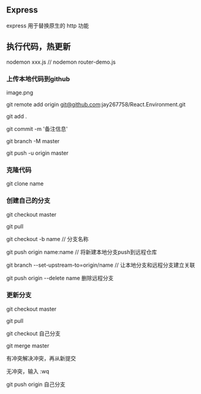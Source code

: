 ## Express

express 用于替换原生的 http 功能

## 执行代码，热更新 

nodemon xxx.js  // nodemon router-demo.js

### 上传本地代码到github

image.png

git remote add origin git@github.com:jay267758/React.Environment.git

git add .

git commit -m '备注信息'

git branch -M master

git push -u origin master

### 克隆代码

git clone name

### 创建自己的分支

git checkout master

git pull

git checkout -b name // 分支名称

git push origin name:name // 将新建本地分支push到远程仓库

git branch --set-upstream-to=origin/name // 让本地分支和远程分支建立关联

git push origin --delete name 删除远程分支

### 更新分支

git checkout master

git pull

git checkout 自己分支

git merge master

有冲突解决冲突，再从新提交

无冲突，输入 :wq

git push origin 自己分支


